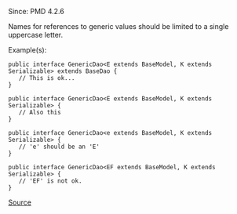 Since: PMD 4.2.6

Names for references to generic values should be limited to a single uppercase letter.

Example(s):
```
public interface GenericDao<E extends BaseModel, K extends Serializable> extends BaseDao {
   // This is ok...
}

public interface GenericDao<E extends BaseModel, K extends Serializable> {
   // Also this
}

public interface GenericDao<e extends BaseModel, K extends Serializable> {
   // 'e' should be an 'E'
}

public interface GenericDao<EF extends BaseModel, K extends Serializable> {
   // 'EF' is not ok.
}
```

[Source](https://pmd.github.io/pmd-5.6.1/pmd-java/rules/java/naming.html#GenericsNaming)
